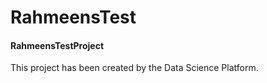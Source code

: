 # RahmeensTest
#### RahmeensTestProject

This project has been created by the Data Science Platform.
